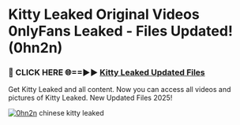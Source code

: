 # Kitty Leaked Original Videos 0nlyFans Leaked - Files Updated! (0hn2n)

<h3>🔴 CLICK HERE 🌐==►► <a href="https://tinyurl.com/2wckxsce" rel="nofollow">Kitty Leaked Updated Files</a></h3>

Get Kitty Leaked and all content. Now you can access all videos and pictures of Kitty Leaked. New Updated Files 2025!

[![0hn2n](https://i.imgur.com/AFduVYN.gif)](https://tinyurl.com/2wckxsce)
chinese kitty leaked